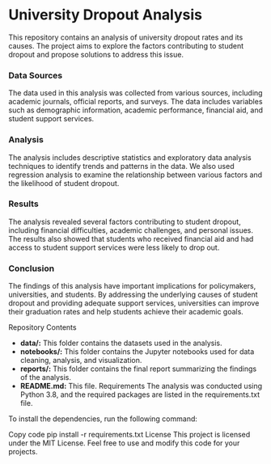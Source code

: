 # **University Dropout Analysis**
This repository contains an analysis of university dropout rates and its causes. The project aims to explore the factors contributing to student dropout and propose solutions to address this issue.

### **Data Sources**
The data used in this analysis was collected from various sources, including academic journals, official reports, and surveys. The data includes variables such as demographic information, academic performance, financial aid, and student support services.

### **Analysis**
The analysis includes descriptive statistics and exploratory data analysis techniques to identify trends and patterns in the data. We also used regression analysis to examine the relationship between various factors and the likelihood of student dropout.

### **Results**
The analysis revealed several factors contributing to student dropout, including financial difficulties, academic challenges, and personal issues. The results also showed that students who received financial aid and had access to student support services were less likely to drop out.

### **Conclusion**
The findings of this analysis have important implications for policymakers, universities, and students. By addressing the underlying causes of student dropout and providing adequate support services, universities can improve their graduation rates and help students achieve their academic goals.

Repository Contents
- **data/:** This folder contains the datasets used in the analysis.
- **notebooks/:** This folder contains the Jupyter notebooks used for data cleaning, analysis, and visualization.
- **reports/:** This folder contains the final report summarizing the findings of the analysis.
- **README.md:** This file.
Requirements
The analysis was conducted using Python 3.8, and the required packages are listed in the requirements.txt file.

To install the dependencies, run the following command:

Copy code
pip install -r requirements.txt
License
This project is licensed under the MIT License. Feel free to use and modify this code for your projects.
